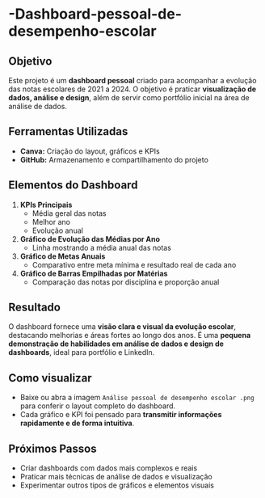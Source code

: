 # -Dashboard-pessoal-de-desempenho-escolar
## Objetivo
Este projeto é um **dashboard pessoal** criado para acompanhar a evolução das notas escolares de 2021 a 2024. O objetivo é praticar **visualização de dados, análise e design**, além de servir como portfólio inicial na área de análise de dados.

## Ferramentas Utilizadas
- **Canva:** Criação do layout, gráficos e KPIs
- **GitHub:** Armazenamento e compartilhamento do projeto

## Elementos do Dashboard
1. **KPIs Principais**
   - Média geral das notas
   - Melhor ano
   - Evolução anual
2. **Gráfico de Evolução das Médias por Ano**
   - Linha mostrando a média anual das notas
3. **Gráfico de Metas Anuais**
   - Comparativo entre meta mínima e resultado real de cada ano
3. **Gráfico de Barras Empilhadas por Matérias**
   - Comparação das notas por disciplina e proporção anual

## Resultado
O dashboard fornece uma **visão clara e visual da evolução escolar**, destacando melhorias e áreas fortes ao longo dos anos. É uma **pequena demonstração de habilidades em análise de dados e design de dashboards**, ideal para portfólio e LinkedIn.

## Como visualizar
- Baixe ou abra a imagem `Análise pessoal de desempenho escolar .png` para conferir o layout completo do dashboard.
- Cada gráfico e KPI foi pensado para **transmitir informações rapidamente e de forma intuitiva**.

## Próximos Passos
- Criar dashboards com dados mais complexos e reais
- Praticar mais técnicas de análise de dados e visualização
- Experimentar outros tipos de gráficos e elementos visuais

